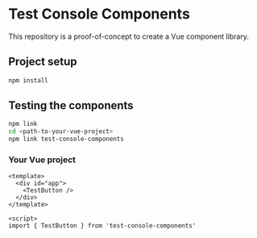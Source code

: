 # Test Console Components

This repository is a proof-of-concept to create a Vue component library.

## Project setup

```sh
npm install
```

## Testing the components

```sh
npm link
cd <path-to-your-vue-project>
npm link test-console-components
```

### Your Vue project

```vue
<template>
  <div id="app">
    <TestButton />
  </div>
</template>

<script>
import { TestButton } from 'test-console-components'
```
